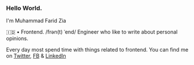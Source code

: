 ### Hello World.

I'm Muhammad Farid Zia

🇮🇩 • Frontend. /frən(t) ˈend/ Engineer who like to write about personal opinions.

Every day most spend time with things related to frontend. 
You can find me on [Twitter](https://twitter.com/mfaridzia), [FB](https://web.facebook.com/MuhFaridZia) & [LinkedIn](https://www.linkedin.com/in/muhfaridzia/)

